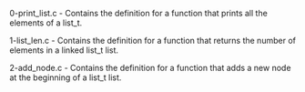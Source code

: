 0-print_list.c - Contains the definition for a function that prints all the elements of a list_t.

1-list_len.c - Contains the definition for a function that returns the number of elements in a linked list_t list.

2-add_node.c - Contains the definition for a function that adds a new node at the beginning of a list_t list.
